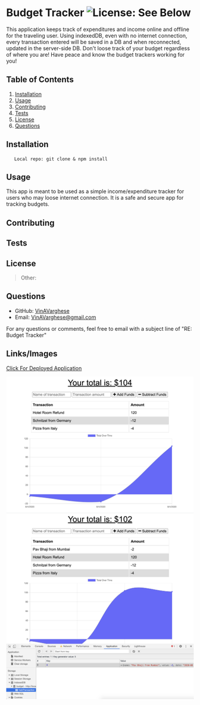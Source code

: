 # Budget Tracker ![License: See Below](https://img.shields.io/badge/license-other-orange.svg)
  This application keeps track of expenditures and income online and offline for the traveling user. Using indexedDB, even with no internet connection, every transaction entered will be saved in a DB and when reconnected, updated in the server-side DB. Don't loose track of your budget regardless of where you are! Have peace and know the budget trackers working for you!
  ## Table of Contents
  1. [Installation](#Installation)
  2. [Usage](#Usage)
  3. [Contributing](#Contributing)
  4. [Tests](#Tests)
  5. [License](#License)
  6. [Questions](#Questions)
  ## Installation
       Local repo: git clone & npm install 
  ## Usage
  This app is meant to be used as a simple income/expenditure tracker for users who may loose internet connection. It is a safe and secure app for tracking budgets.
  ## Contributing
  
  ## Tests
       
  ## License
  >Other:  
  ## Questions

  * GitHub: [VinAVarghese](https://github.com/VinAVarghese)
  * Email: [VinAVarghese@gmail.com](mailto:VinAVarghese@gmail.com)
  
  For any questions or comments, feel free to email with a subject line of "RE: Budget Tracker"
  ## Links/Images
  [Click For Deployed Application](#PlaceholderLink)

  ![Screenshot](./public/images/screenshot.png)
  ![Screenshot](./public/images/screenshot2.png)

